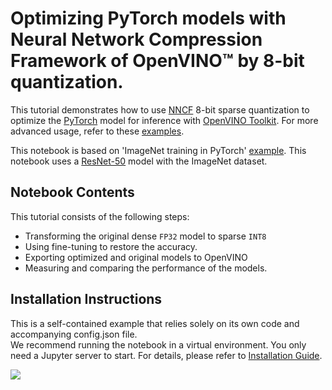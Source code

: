 # Optimizing PyTorch models with Neural Network Compression Framework of OpenVINO™ by 8-bit quantization.

This tutorial demonstrates how to use [NNCF](https://github.com/openvinotoolkit/nncf) 8-bit sparse quantization to optimize the 
[PyTorch](https://pytorch.org/) model for inference with [OpenVINO Toolkit](https://docs.openvino.ai/). 
For more advanced usage, refer to these [examples](https://github.com/openvinotoolkit/nncf/tree/develop/examples).

This notebook is based on 'ImageNet training in PyTorch' [example](https://github.com/pytorch/examples/blob/master/imagenet/main.py).
This notebook uses a [ResNet-50](https://arxiv.org/abs/1512.03385) model with the 
ImageNet dataset.

## Notebook Contents

This tutorial consists of the following steps:
* Transforming the original dense `FP32` model to sparse `INT8`
* Using fine-tuning to restore the accuracy.
* Exporting optimized and original models to OpenVINO
* Measuring and comparing the performance of the models.

## Installation Instructions

This is a self-contained example that relies solely on its own code and accompanying config.json file.</br>
We recommend running the notebook in a virtual environment. You only need a Jupyter server to start.
For details, please refer to [Installation Guide](../../README.md).


<img referrerpolicy="no-referrer-when-downgrade" src="https://static.scarf.sh/a.png?x-pxid=5b5a4db0-7875-4bfb-bdbd-01698b5b1a77&file=notebooks/pytorch-quantization-sparsity-aware-training/README.md" />
